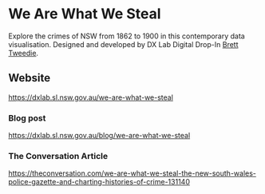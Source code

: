 # We Are What We Steal

Explore the crimes of NSW from 1862 to 1900 in this contemporary data visualisation. Designed and developed by DX Lab Digital Drop-In [Brett Tweedie](https://www.dragtotrash.com).

## Website
https://dxlab.sl.nsw.gov.au/we-are-what-we-steal

### Blog post
https://dxlab.sl.nsw.gov.au/blog/we-are-what-we-steal

### The Conversation Article
https://theconversation.com/we-are-what-we-steal-the-new-south-wales-police-gazette-and-charting-histories-of-crime-131140
